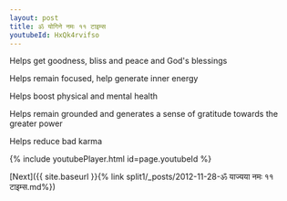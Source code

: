 ```yaml
---
layout: post
title: ॐ योगिने नमः ११ टाइम्स
youtubeId: HxQk4rvifso
---
```

 
 
Helps get goodness, bliss and peace and God's blessings
 
Helps remain focused, help generate inner energy 
 
Helps boost physical and mental health 
 
Helps remain grounded and generates a sense of gratitude towards the greater power 
 
Helps reduce bad karma
 
 
 
 


{% include youtubePlayer.html id=page.youtubeId %}
 
[Next]({{ site.baseurl }}{% link  split1/_posts/2012-11-28-ॐ याज्यया नमः ११ टाइम्स.md%})
 
